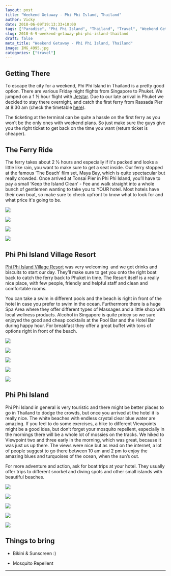 ```yaml
---
layout: post
title: "Weekend Getaway - Phi Phi Island, Thailand"
author: Vicky
date: 2018-06-09T19:13:33+10:00
tags: ["Paradise", "Phi Phi Island", "Thailand", "Travel", "Weekend Getaway"]
slug: 2018-6-9-weekend-getaway-phi-phi-island-thailand
draft: false
meta_title: "Weekend Getaway - Phi Phi Island, Thailand"
image: IMG_4995.jpg
categories: ["travel"]
---
```


## Getting There

To escape the city for a weekend, Phi Phi Island in Thailand is a pretty good option. There are various Friday night flights from Singapore to Phuket. We jumped on a 1 ½ hour flight with [Jetstar](https://www.jetstar.com/sg/en/home). Due to our late arrival in Phuket we decided to stay there overnight, and catch the first ferry from Rassada Pier at 8:30 am (check the timetable [here](https://www.phuketferry.com/)).

The ticketing at the terminal can be quite a hassle on the first ferry as you won’t be the only ones with weekend plans. So just make sure the guys give you the right ticket to get back on the time you want (return ticket is cheaper).

## The Ferry Ride

The ferry takes about 2 ½ hours and especially if it's packed and looks a little like rain, you want to make sure to get a seat inside. Our ferry stopped at the famous ‘The Beach’ film set, Maya Bay, which is quite spectacular but really crowded. Once arrived at Tonsai Pier in Phi Phi Island, you’ll have to pay a small ‘Keep the Island Clean’ - Fee and walk straight into a whole bunch of gentlemen wanting to take you to YOUR hotel. Most hotels have their own boat, so make sure to check upfront to know what to look for and what price it's going to be.

![](./4B45B55B-AD1B-466F-91F5-EA1F11FDFBF3.jpg)

![](./DSC_1056.jpg)

![](./DSC_1063.jpg)

![](./IMG_4995.jpg)

## Phi Phi Island Village Resort

[Phi Phi Island Village Resort](https://www.phiphiislandvillage.com/) was very welcoming  and we got drinks and biscuits to start our day. They’ll make sure to get you onto the right boat back to catch the ferry back to Phuket in time. The Resort itself is a really nice place, with few people, friendly and helpful staff and clean and comfortable rooms.

You can take a swim in different pools and the beach is right in front of the hotel in case you prefer to swim in the ocean. Furthermore there is a huge Spa Area where they offer different types of Massages and a little shop with local wellness products. Alcohol in Singapore is quite pricey so we sure enjoyed the good and cheap cocktails at the Pool Bar and the Hotel Bar during happy hour. For breakfast they offer a great buffet with tons of options right in front of the beach.

![](./DSC_0783.jpg)

![](./DSC_0835.jpg)

![](./DSC_0942.jpg)

![](./DSC_1033.jpg)

![](./IMG_20180519_171837_HDR.jpg)

## Phi Phi Island

Phi Phi Island in general is very touristic and there might be better places to go in Thailand to dodge the crowds, but once you arrived at the hotel it is really nice. The white beaches with endless crystal clear blue water are amazing. If you feel to do some exercises, a hike to different Viewpoints might be a good idea, but don’t forget your mosquito repellent, especially in the mornings there will be a whole lot of mossies on the tracks. We hiked to Viewpoint two and three early in the morning, which was great, because it was just us up there. The views were nice but as read on the internet, a lot of people suggest to go there between 10 am and 2 pm to enjoy the amazing blues and turquoises of the ocean, when the sun’s out.

For more adventure and action, ask for boat trips at your hotel. They usually offer trips to different snorkel and diving spots and other small islands with beautiful beaches.

![](./DSC_0932.jpg)

![](./DSC_0869.jpg)

![](./DSC_0922.jpg)

![](./DSC_0951.jpg)

![](./DSC_0944.jpg)

## Things to bring

*   Bikini & Sunscreen :)
    
*   Mosquito Repellent
    

* * *